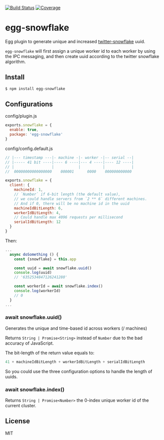 [![Build Status](https://travis-ci.org/kaelzhang/egg-snowflake.svg?branch=master)](https://travis-ci.org/kaelzhang/egg-snowflake)
[![Coverage](https://codecov.io/gh/kaelzhang/egg-snowflake/branch/master/graph/badge.svg)](https://codecov.io/gh/kaelzhang/egg-snowflake)
<!-- optional appveyor tst
[![Windows Build Status](https://ci.appveyor.com/api/projects/status/github/kaelzhang/egg-snowflake?branch=master&svg=true)](https://ci.appveyor.com/project/kaelzhang/egg-snowflake)
-->
<!-- optional npm version
[![NPM version](https://badge.fury.io/js/err-object.svg)](http://badge.fury.io/js/err-object)
-->
<!-- optional npm downloads
[![npm module downloads per month](http://img.shields.io/npm/dm/err-object.svg)](https://www.npmjs.org/package/err-object)
-->
<!-- optional dependency status
[![Dependency Status](https://david-dm.org/kaelzhang/egg-snowflake.svg)](https://david-dm.org/kaelzhang/egg-snowflake)
-->

# egg-snowflake

Egg plugin to generate unique and increased [twitter-snowflake](https://www.slideshare.net/davegardnerisme/unique-id-generation-in-distributed-systems) uuid.

`egg-snowflake` will first assign a unique worker id to each worker by using the IPC messaging, and then create uuid according to the twitter snowflake algorithm.

## Install

```sh
$ npm install egg-snowflake
```

## Configurations

config/plugin.js

```js
exports.snowflake = {
  enable: true,
  package: 'egg-snowflake'
}
```

config/config.default.js

```js
// |--- timestamp ---|- machine -|- worker -|-- serial --|
// |----- 41 bit ----|---- 6 ----|--- 4 ----|---- 12 ----|
// |                 |           |          |            |
//  00000000000000000    000001      0000    000000000000

exports.snowflake = {
  client: {
    machineId: 1,
    // `Number` if 6-bit length (the default value),
    // we could handle servers from `2 ** 6` different machines.
    // And if 0, there will be no machine id in the uuid
    machineIdBitLength: 6,
    workerIdBitLength: 4,
    // Could handle max 4096 requests per millisecond
    serialIdBitLength: 12
  }
}
```

Then:

```js
...
  async doSomething () {
    const {snowflake} = this.app

    const uuid = await snowflake.uuid()
    console.log(uuid)
    // '6352534847126241280'

    const workerId = await snowflake.index()
    console.log(workerId)
    // 0
  }
...
```

### await snowflake.uuid()

Generates the unique and time-based id across workers (/ machines)

Returns `String | Promise<String>` instead of `Number` due to the bad accuracy of JavaScript.

The bit-length of the return value equals to:

```js
41 + machineIdBitLength + workerIdBitLength + serialIdBitLength
```

So you could use the three configuration options to handle the length of uuids.

### await snowflake.index()

Returns `String | Promise<Number>` the 0-index unique worker id of the current cluster.

## License

MIT
